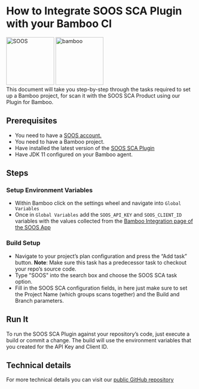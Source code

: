 # How to Integrate SOOS SCA Plugin with your Bamboo CI
<div>
<img src="../assets/img/SOOS-Icon.png" alt="SOOS" width="128" height="128">
<img src="../assets/img/bamboo.png" alt="bamboo" width="128" height="128">
</div>
This document will take you step-by-step through the tasks required to set up a Bamboo project, for scan it with the SOOS SCA Product using our Plugin for Bamboo.

## Prerequisites
- You need to have a [SOOS account.](https://app.soos.io/register)
- You need to have a Bamboo project.
- Have installed the latest version of the [SOOS SCA Plugin](https://marketplace.atlassian.com/apps/1227220/soos-sca)
- Have JDK 11 configured on your Bamboo agent.

## Steps

### Setup Environment Variables
* Within Bamboo click on the settings wheel and navigate into `Global Variables` 
* Once in `Global Variables` add the `SOOS_API_KEY` and `SOOS_CLIENT_ID` variables with the values collected from the [Bamboo Integration page of the SOOS App](https://app.soos.io/integrate/sca?id=bamboo)

### Build Setup
* Navigate to your project’s plan configuration and press the “Add task” button. 
**Note**: Make sure this task has a predecessor task to checkout your repo’s source code.
* Type "SOOS" into the search box and choose the SOOS SCA task option.
* Fill in the SOOS SCA configuration fields, in here just make sure to set the Project Name (which groups scans together) and the Build and Branch parameters.

## Run It
To run the SOOS SCA Plugin against your repository’s code, just execute a build or commit a change. The build will use the environment variables that you created for the API Key and Client ID.

## Technical details
For more technical details you can visit our [public GitHub repository](https://github.com/soos-io/soos-sca-bamboo-plugin)
